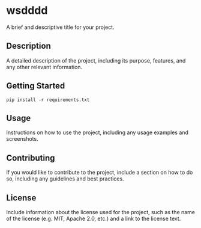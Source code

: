 
# wsdddd

A brief and descriptive title for your project.

## Description

A detailed description of the project, including its purpose, features, and any other relevant information.

## Getting Started

```
pip install -r requirements.txt
```

## Usage

Instructions on how to use the project, including any usage examples and screenshots.

## Contributing

If you would like to contribute to the project, include a section on how to do so, including any guidelines and best practices.

## License

Include information about the license used for the project, such as the name of the license (e.g. MIT, Apache 2.0, etc.) and a link to the license text.


